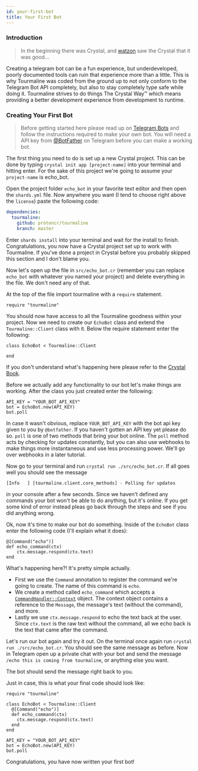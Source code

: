 ```yaml
---
id: your-first-bot
title: Your First Bot
---
```


### Introduction

> In the beginning there was Crystal, and [watzon](https://github.com/watzon) saw the Crystal that it was good...

Creating a telegram bot can be a fun experience, but underdeveloped, poorly documented tools can ruin that experience more than a little. This is why Tourmaline was coded from the ground up to not only conform to the Telegram Bot API completely, but also to stay completely type safe while doing it. Tourmaline strives to do things The Crystal Way™ which means providing a better development experience from development to runtime.

### Creating Your First Bot

> Before getting started here please read up on [Telegram Bots](https://core.telegram.org/bots) and follow the instructions required to make your own bot. You will need a API key from [@BotFather](https://t.me/botfather) on Telegram before you can make a working bot.

The first thing you need to do is set up a new Crystal project. This can be done by typing `crystal init app [project-name]` into your terminal and hitting enter. For the sake of this project we're going to assume your `project-name` is echo_bot.

Open the project folder `echo_bot` in your favorite text editor and then open the `shards.yml` file. Now anywhere you want (I tend to choose right above the `license`) paste the following code:

```yaml
dependencies:
  tourmaline:
    github: protoncr/tourmaline
    branch: master
```

Enter `shards install` into your terminal and wait for the install to finish. Congratulations, you now have a Crystal project set up to work with Tourmaline. If you've done a project in Crystal before you probably skipped this section and I don't blame you.

Now let's open up the file in `src/echo_bot.cr` (remember you can replace `echo_bot` with whatever you named your project) and delete everything in the file. We don't need any of that.

At the top of the file import tourmaline with a `require` statement.

```crystal
require "tourmaline"
```

You should now have access to all the Tourmaline goodness within your project. Now we need to create our `EchoBot` class and extend the `Tourmaline::Client` class with it. Below the require statement enter the following:

```crystal
class EchoBot < Tourmaline::Client

end
```

If you don't understand what's happening here please refer to the [Crystal Book](https://crystal-lang.org/reference/syntax_and_semantics/inheritance.html).

Before we actually add any functionality to our bot let's make things are working. After the class you just created enter the following:

```crystal
API_KEY = "YOUR_BOT_API_KEY"
bot = EchoBot.new(API_KEY)
bot.poll
```

In case it wasn't obvious, replace `YOUR_BOT_API_KEY` with the bot api key given to you by `@botfather`. If you haven't gotten an API key yet please do so. `poll` is one of two methods that bring your bot online. The `poll` method acts by checking for updates constantly, but you can also use webhooks to make things more instantaneous and use less processing power. We'll go over webhooks in a later tutorial.

Now go to your terminal and run `crystal run ./src/echo_bot.cr`. If all goes well you should see the message

```
[Info   ] [tourmaline.client.core_methods] - Polling for updates
```

in your console after a few seconds. Since we haven't defined any commands your bot won't be able to do anything, but it's online. If you get some kind of error instead pleas go back through the steps and see if you did anything wrong.

Ok, now it's time to make our bot do something. Inside of the `EchoBot` class enter the following code (I'll explain what it does):

```crystal
@[Command("echo")]
def echo_command(ctx)
    ctx.message.respond(ctx.text)
end
```

What's happening here?! It's pretty simple actually.

- First we use the `Command` annotation to register the command we're going to create. The name of this command is `echo`.
- We create a method called `echo_command` which accepts a [`CommandHandler::Context`](https://api.tourmaline.dev/Tourmaline/CommandHandler/Context.html) object. The context object contains a reference to the `Message`, the message's text (without the command), and more.
- Lastly we use `ctx.message.respond` to echo the text back at the user. Since `ctx.text` is the raw text without the command, all we echo back is the text that came after the command.

Let's run our bot again and try it out. On the terminal once again run `crystal run ./src/echo_bot.cr`. You should see the same message as before. Now in Telegram open up a private chat with your bot and send the message `/echo this is coming from tourmaline`, or anything else you want.

The bot should send the message right back to you.

Just in case, this is what your final code should look like:

```crystal
require "tourmaline"

class EchoBot < Tourmaline::Client
  @[Command("echo")]
  def echo_command(ctx)
    ctx.message.respond(ctx.text)
  end
end

API_KEY = "YOUR_BOT_API_KEY"
bot = EchoBot.new(API_KEY)
bot.poll
```

Congratulations, you have now written your first bot!
